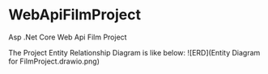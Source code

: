 # WebApiFilmProject
 Asp .Net Core Web Api Film Project

The Project Entity Relationship Diagram is like below:
![ERD](Entity Diagram for FilmProject.drawio.png)